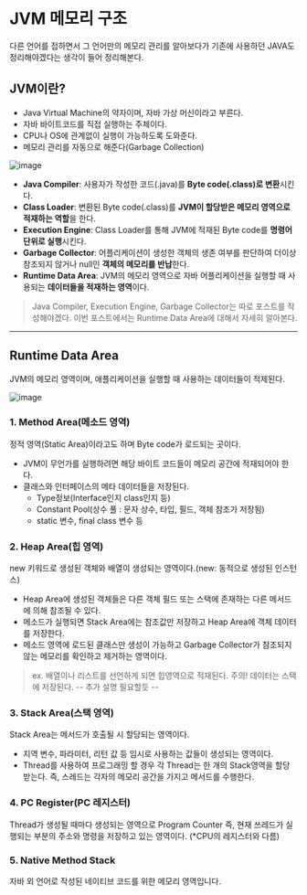 # JVM 메모리 구조

다른 언어를 접하면서 그 언어만의 메모리 관리를 알아보다가 기존에 사용하던 JAVA도 정리해야겠다는 생각이 들어 정리해본다.

## JVM이란?

- Java Virtual Machine의 약자이며, 자바 가상 머신이라고 부른다. 
- 자바 바이트코드를 직접 실행하는 주체이다.
- CPU나 OS에 관계없이 실행이 가능하도록 도와준다.
- 메모리 관리를 자동으로 해준다(Garbage Collection)

![image](https://github.com/YoonSeok-Heo/TIL/assets/113662725/8ed11c3c-6c81-4869-8239-490c98d826a5)

- **Java Compiler**: 사용자가 작성한 코드(.java)를 **Byte code(.class)로 변환**시킨다.
- **Class Loader**: 변환된 Byte code(.class)를 **JVM이 할당받은 메모리 영역으로 적재하는 역할**을 한다.
- **Execution Engine**: Class Loader를 통해 JVM에 적재된 Byte code를 **명령어 단위로 실행**시킨다.
- **Garbage Collector**: 어플리케이션이 생성한 객체의 생존 여부를 판단하여 더이상 참조되지 않거나 null인 **객체의 메모리를 반납**한다.
- **Runtime Data Area**: JVM의 메모리 영역으로 자바 어플리케이션을 실행할 때 사용되는 **데이터들을 적재하는 영역**이다.

> Java Compiler, Execution Engine, Garbage Collector는 따로 포스트를 작성해야겠다. 이번 포스트에서는 Runtime Data Area에 대해서 자세히 알아본다.

--- 

## Runtime Data Area

JVM의 메모리 영역이며, 애플리케이션을 실행할 때 사용하는 데이터들이 적제된다.

![image](https://github.com/YoonSeok-Heo/TIL/assets/113662725/256054f1-5c07-4cf4-8687-495045655539)

### 1. Method Area(메소드 영역)

정적 영역(Static Area)이라고도 하며 Byte code가 로드되는 곳이다. 

- JVM이 무언가를 실행하려면 해당 바이트 코드들이 메모리 공간에 적재되어야 한다. 
- 클래스와 인터페이스의 메타 데이터들을 저장된다.
  - Type정보(Interface인지 class인지 등)
  - Constant Pool(상수 풀 : 문자 상수, 타입, 필드, 객체 참조가 저장됨)
  - static 변수, final class 변수 등

### 2. Heap Area(힙 영역)

new 키워드로 생성된 객체와 배열이 생성되는 영역이다.(new: 동적으로 생성된 인스턴스)

- Heap Area에 생성된 객체들은 다른 객체 필드 또는 스택에 존재하는 다른 메서드에 의해 참조될 수 있다.
- 메소드가 실행되면 Stack Area에는 참조값만 저장하고 Heap Area에 객체 데이터를 저장한다.
- 메소드 영역에 로드된 클래스만 생성이 가능하고 Garbage Collector가 참조되지 않는 메모리를 확인하고 제거하는 영역이다.

> ex. 배열이나 리스트를 선언하게 되면 힙영역으로 적재된다. 주의! 데이터는 스택에 저장된다. -- 추가 설명 필요할듯 --

### 3. Stack Area(스택 영역)

Stack Area는 메서드가 호출될 시 할당되는 영역이다.

- 지역 변수, 파라미터, 리턴 값 등 임시로 사용하는 값들이 생성되는 영역이다.
- Thread를 사용하여 프로그래밍 할 경우 각 Thread는 한 개의 Stack영역을 할당 받는다. 즉, 스레드는 각자의 메모리 공간을 가지고 메서드를 수행한다.

### 4. PC Register(PC 레지스터)

Thread가 생성될 때마다 생성되는 영역으로 Program Counter 즉, 현재 쓰레드가 실행되는 부분의 주소와 명령을 저장하고 있는 영역이다. (*CPU의 레지스터와 다름)

### 5. Native Method Stack

자바 외 언어로 작성된 네이티브 코드를 위한 메모리 영역입니다.

